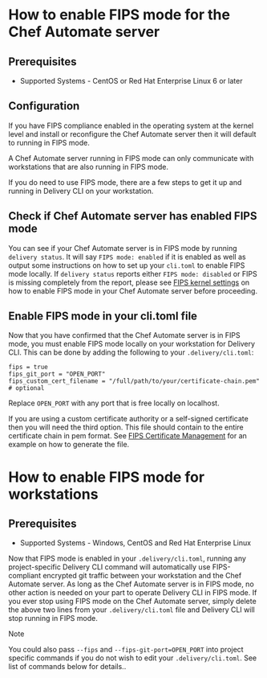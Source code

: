 How to enable FIPS mode for the Chef Automate server
====================================================

Prerequisites
-------------

-   Supported Systems - CentOS or Red Hat Enterprise Linux 6 or later

Configuration
-------------

If you have FIPS compliance enabled in the operating system at the
kernel level and install or reconfigure the Chef Automate server then it
will default to running in FIPS mode.

A Chef Automate server running in FIPS mode can only communicate with
workstations that are also running in FIPS mode.

If you do need to use FIPS mode, there are a few steps to get it up and
running in Delivery CLI on your workstation.

Check if Chef Automate server has enabled FIPS mode
---------------------------------------------------

You can see if your Chef Automate server is in FIPS mode by running
`delivery status`. It will say `FIPS mode: enabled` if it is enabled as
well as output some instructions on how to set up your `cli.toml` to
enable FIPS mode locally. If `delivery status` reports either
`FIPS mode: disabled` or FIPS is missing completely from the report,
please see [FIPS kernel settings](/fips.html#fips-kernel-settings) on
how to enable FIPS mode in your Chef Automate server before proceeding.

Enable FIPS mode in your cli.toml file
--------------------------------------

Now that you have confirmed that the Chef Automate server is in FIPS
mode, you must enable FIPS mode locally on your workstation for Delivery
CLI. This can be done by adding the following to your
`.delivery/cli.toml`:

``` none
fips = true
fips_git_port = "OPEN_PORT"
fips_custom_cert_filename = "/full/path/to/your/certificate-chain.pem" # optional
```

Replace `OPEN_PORT` with any port that is free locally on localhost.

If you are using a custom certificate authority or a self-signed
certificate then you will need the third option. This file should
contain to the entire certificate chain in <span
class="title-ref">pem</span> format. See [FIPS Certificate
Management](/fips#certificate_management) for an example on how to
generate the file.

How to enable FIPS mode for workstations
========================================

Prerequisites
-------------

-   Supported Systems - Windows, CentOS and Red Hat Enterprise Linux

Now that FIPS mode is enabled in your `.delivery/cli.toml`, running any
project-specific Delivery CLI command will automatically use
FIPS-compliant encrypted git traffic between your workstation and the
Chef Automate server. As long as the Chef Automate server is in FIPS
mode, no other action is needed on your part to operate Delivery CLI in
FIPS mode. If you ever stop using FIPS mode on the Chef Automate server,
simply delete the above two lines from your `.delivery/cli.toml` file
and Delivery CLI will stop running in FIPS mode.

<div class="admonition-note">

<p class="admonition-note-title">Note</p>

<div class="admonition-note-text">

You could also pass `--fips` and `--fips-git-port=OPEN_PORT` into
project specific commands if you do not wish to edit your
`.delivery/cli.toml`. See list of commands below for details..



</div>

</div>